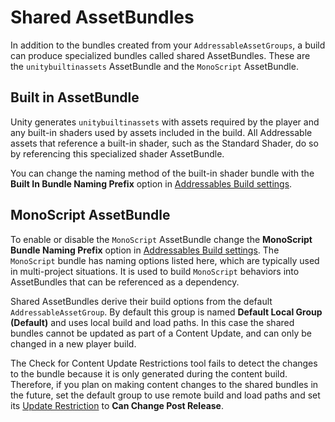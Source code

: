 # Shared AssetBundles

In addition to the bundles created from your `AddressableAssetGroups`, a build can produce specialized bundles called shared AssetBundles. These are the `unitybuiltinassets` AssetBundle and the `MonoScript` AssetBundle.

## Built in AssetBundle

Unity generates `unitybuiltinassets` with assets required by the player and any built-in shaders used by assets included in the build. All Addressable assets that reference a built-in shader, such as the Standard Shader, do so by referencing this specialized shader AssetBundle.

You can change the naming method of the built-in shader bundle with the __Built In Bundle Naming Prefix__ option in [Addressables Build settings](xref:addressables-asset-settings).

## MonoScript AssetBundle

To enable or disable the `MonoScript` AssetBundle change the __MonoScript Bundle Naming Prefix__ option in [Addressables Build settings](xref:addressables-asset-settings). The `MonoScript` bundle has naming options listed here, which are typically used in multi-project situations. It is used to build `MonoScript` behaviors into AssetBundles that can be referenced as a dependency.

Shared AssetBundles derive their build options from the default `AddressableAssetGroup`. By default this group is named **Default Local Group (Default)** and uses local build and load paths. In this case the shared bundles cannot be updated as part of a Content Update, and can only be changed in a new player build.

The Check for Content Update Restrictions tool fails to detect the changes to the bundle because it is only generated during the content build. Therefore, if you plan on making content changes to the shared bundles in the future, set the default group to use remote build and load paths and set its [Update Restriction](xref:addressables-content-update-builds) to **Can Change Post Release**.
